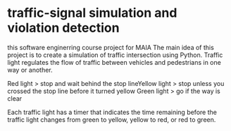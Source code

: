 # traffic-signal simulation and violation detection
this software enginerring course project for MAIA 
The main idea of this project is to create a simulation of traffic intersection using Python.
Traffic light regulates the flow of traffic between vehicles and pedestrians in one way or another.

Red light > stop and wait behind the stop lineYellow light > stop unless you crossed the stop line before it turned yellow
Green light > go if the way is clear

Each traffic light has a timer that indicates the time remaining before the traffic light changes from green to yellow, yellow to red, or red to green.
